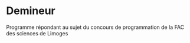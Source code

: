 # Demineur
Programme répondant au sujet du concours de programmation de la FAC des sciences de Limoges

